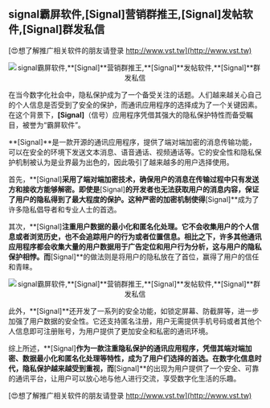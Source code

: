 ## **signal霸屏软件,**[Signal]**营销群推王,**[Signal]**发帖软件,**[Signal]**群发私信**

[😍想了解推广相关软件的朋友请登录 http://www.vst.tw](http://www.vst.tw)

 <center><img src="https://vst.tw/MP4/tuiguang/png/1.png" alt="signal霸屏软件,**[Signal]**营销群推王,**[Signal]**发帖软件,**[Signal]**群发私信"></center>

在当今数字化社会中，隐私保护成为了一个备受关注的话题。人们越来越关心自己的个人信息是否受到了安全的保护，而通讯应用程序的选择成为了一个关键因素。在这个背景下，**[Signal]**（信号）应用程序凭借其强大的隐私保护特性而备受瞩目，被誉为“霸屏软件”。

**[Signal]**是一款开源的通讯应用程序，提供了端对端加密的消息传输功能，可以在安全的环境下发送文本消息、语音通话、视频通话等。它的安全性和隐私保护机制被认为是业界最为出色的，因此吸引了越来越多的用户选择使用。

首先，**[Signal]**采用了端对端加密技术，确保用户的消息在传输过程中只有发送方和接收方能够解密。即使是**[Signal]**的开发者也无法获取用户的消息内容，保证了用户的隐私得到了最大程度的保护。这种严密的加密机制使得**[Signal]**成为了许多隐私倡导者和专业人士的首选。

其次，**[Signal]**注重用户数据的最小化和匿名化处理。它不会收集用户的个人信息或者浏览历史，也不会追踪用户的行为或者位置信息。相比之下，许多其他通讯应用程序都会收集大量的用户数据用于广告定位和用户行为分析，这与用户的隐私保护相悖。而**[Signal]**的做法则是将用户的隐私放在了首位，赢得了用户的信任和青睐。

 <center><img src="https://vst.tw/MP4/tuiguang/png/3.png" alt="signal霸屏软件,**[Signal]**营销群推王,**[Signal]**发帖软件,**[Signal]**群发私信"></center>

此外，**[Signal]**还开发了一系列的安全功能，如锁定屏幕、防截屏等，进一步加强了用户数据的安全性。它还支持匿名注册，用户无需提供手机号码或者其他个人信息即可注册账号，为用户提供了更加安全和私密的通讯环境。

综上所述，**[Signal]**作为一款注重隐私保护的通讯应用程序，凭借其端对端加密、数据最小化和匿名化处理等特性，成为了用户们选择的首选。在数字化信息时代，隐私保护越来越受到重视，而**[Signal]**的出现为用户提供了一个安全、可靠的通讯平台，让用户可以放心地与他人进行交流，享受数字化生活的乐趣。

[😍想了解推广相关软件的朋友请登录 http://www.vst.tw](http://www.vst.tw)



